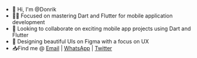 - 👋 Hi, I'm @Donrik
- 👨‍💻 Focused on mastering Dart and Flutter for mobile application development
- 👀 Looking to collaborate on exciting mobile app projects using Dart and Flutter
- 🎨 Designing beautiful UIs on Figma with a focus on UX
- 📥Find me @ [Email](onyandodickens@gmail.com) | [WhatsApp](https://wa.me/+254740125862) | [Twitter](https://twitter.com/TheSane_Don) 
